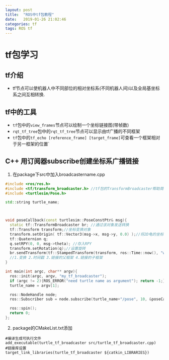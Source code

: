 ```yaml
---
layout: post
title:  "ROS中tf包教程"
date:   2019-01-26 21:02:46
categories: tf
tags: ROS tf
---
```

# tf包学习
## tf介绍
* tf节点可以使机器人中不同部位的相对坐标系(不同机器人间)以及全局基坐标系之间互相转换.
## tf中的工具
* `tf`包中的`view_frames`节点可以绘制一个坐标链接图(带帧数)
* `rqt_tf_tree`包中的`rqt_tf_tree`节点可以显示由tf广播的不同框架
* `tf`包中的`tf_echo [reference_frame] [target_frame]`可查看一个框架相对于另一框架的位置`

## C++ 用订阅器subscribe创建坐标系广播链接
1. 在package下src中加入broadcastername.cpp
```cpp
#include <ros/ros.h>
#include <tf/transform_broadcaster.h> //tf包的TransformBroadcaster帮助简化发布任务
#include <turtlesim/Pose.h>

std::string turtle_name;



void poseCallback(const turtlesim::PoseConstPtr& msg){
  static tf::TransformBroadcaster br; //通过该对象发送转换
  tf::Transform transform;//坐标变换对象
  transform.setOrigin( tf::Vector3(msg->x, msg->y, 0.0) );//将2D龟的坐标信息写入 transform中
  tf::Quaternion q;
  q.setRPY(0, 0, msg->theta); //存入RPY
  transform.setRotation(q);//设置旋转
  br.sendTransform(tf::StampedTransform(transform, ros::Time::now(), "world", turtle_name));
  //1.变换 2.时间戳 3.链接的父框架 4.链接的子框架
}

int main(int argc, char** argv){
  ros::init(argc, argv, "my_tf_broadcaster");
  if (argc != 2){ROS_ERROR("need turtle name as argument"); return -1;};
  turtle_name = argv[1];

  ros::NodeHandle node;
  ros::Subscriber sub = node.subscribe(turtle_name+"/pose", 10, &poseCallback);

  ros::spin();
  return 0;
};
```
2. package的CMakeList.txt添加
```
#编译生成可执行文件
add_executable(turtle_tf_broadcaster src/turtle_tf_broadcaster.cpp)
#链接库设置
target_link_libraries(turtle_tf_broadcaster ${catkin_LIBRARIES})
```
